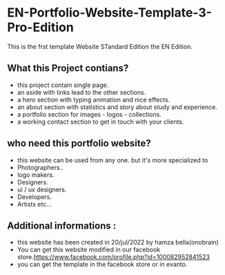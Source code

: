 # EN-Portfolio-Website-Template-3-Pro-Edition
This is the frst template Website STandard Edition the EN  Edition.
## What this Project contians?
- this project contain single page.
- an aside with links lead to the other sections.
- a hero section with typing animation and nice effects.
- an about section with statistics and story about study and experience.
- a portfolio section for images - logos - collections.
- a working contact section to get in touch with your clients.
## who need this portfolio website?
- this website can be used from any one. but it's more specialized to 
- Photographers..
- logo makers.
- Designers.
- ui / ux designers.
- Developers.
- Artists etc...
## Additional informations : 
- this website has been created in 20/jul/2022 by hamza bella(onobrain) 
- You can get this website modified in our facebook store.https://www.facebook.com/profile.php?id=100082952841523
- you can get the template in the facebook store or in evanto.

